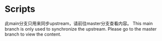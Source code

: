 # Scripts
此main分支只用来同步upstream，请前往master分支查看内容。
This main branch is only used to synchronize the upstream. Please go to the master branch to view the content.